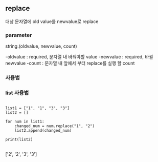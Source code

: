 ## replace
대상 문자열에 old value를 newvalue로 replace

### parameter
string.(oldvalue, newvalue, count)

-oldvalue : required, 문자열 내 바꿔야할 value
-newvalue : required, 바뀔 newvalue
-count : 문자열 내 앞에서 부터 replace를 실행 할 count

### 사용법

### list 사용법
<pre>
<code>
list1 = ["1", "1", "3", "3"]
list2 = []

for num in list1:
    changed_num = num.replace("1", "2")
    list2.append(changed_num)

print(list2)
</code>
</pre>
['2', '2', '3', '3']





